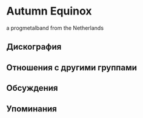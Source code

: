# Autumn Equinox

a progmetalband from the Netherlands

## Дискография


## Отношения с другими группами


## Обсуждения


## Упоминания

